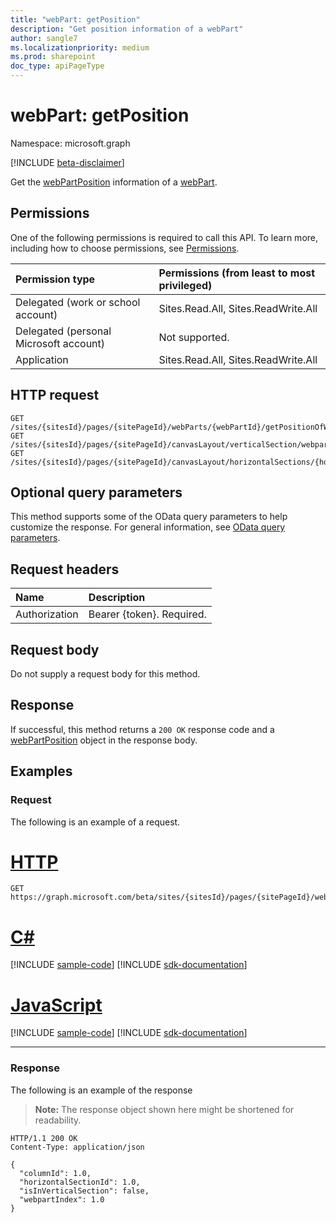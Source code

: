 ```yaml
---
title: "webPart: getPosition"
description: "Get position information of a webPart"
author: sangle7
ms.localizationpriority: medium
ms.prod: sharepoint
doc_type: apiPageType
---
```


# webPart: getPosition

Namespace: microsoft.graph

[!INCLUDE [beta-disclaimer](../../includes/beta-disclaimer.md)]

Get the [webPartPosition](../resources/webpartposition.md) information of a [webPart](../resources/webpart.md).

## Permissions

One of the following permissions is required to call this API. To learn more, including how to choose permissions, see [Permissions](/graph/permissions-reference).

| Permission type                        | Permissions (from least to most privileged) |
| :------------------------------------- | :------------------------------------------ |
| Delegated (work or school account)     | Sites.Read.All, Sites.ReadWrite.All         |
| Delegated (personal Microsoft account) | Not supported.                              |
| Application                            | Sites.Read.All, Sites.ReadWrite.All         |

## HTTP request

<!-- {
  "blockType": "ignored"
}
-->

```http
GET /sites/{sitesId}/pages/{sitePageId}/webParts/{webPartId}/getPositionOfWebPart
GET /sites/{sitesId}/pages/{sitePageId}/canvasLayout/verticalSection/webparts/{webPartIndex}/getPositionOfWebPart
GET /sites/{sitesId}/pages/{sitePageId}/canvasLayout/horizontalSections/{horizontalSectionId}/columns/{horizontalSectionColumnId}/webparts/{webPartIndex}/getPositionOfWebPart
```

## Optional query parameters

This method supports some of the OData query parameters to help customize the response. For general information, see [OData query parameters](/graph/query-parameters).

## Request headers

| Name          | Description               |
| :------------ | :------------------------ |
| Authorization | Bearer {token}. Required. |

## Request body

Do not supply a request body for this method.

## Response

If successful, this method returns a `200 OK` response code and a [webPartPosition](../resources/webpartposition.md) object in the response body.

## Examples

### Request

The following is an example of a request.


# [HTTP](#tab/http)
<!-- {
  "blockType": "request",
  "name": "getposition_webpart"
}
-->

```msgraph-interactive
GET https://graph.microsoft.com/beta/sites/{sitesId}/pages/{sitePageId}/webParts/{webPartId}/getPositionOfWebPart
```

# [C#](#tab/csharp)
[!INCLUDE [sample-code](../includes/snippets/csharp/getposition-webpart-csharp-snippets.md)]
[!INCLUDE [sdk-documentation](../includes/snippets/snippets-sdk-documentation-link.md)]

# [JavaScript](#tab/javascript)
[!INCLUDE [sample-code](../includes/snippets/javascript/getposition-webpart-javascript-snippets.md)]
[!INCLUDE [sdk-documentation](../includes/snippets/snippets-sdk-documentation-link.md)]

---

### Response

The following is an example of the response

> **Note:** The response object shown here might be shortened for readability.

<!-- {
  "blockType": "response",
  "truncated": true,
  "@odata.type": "microsoft.graph.webPartPosition"
}
-->

```http
HTTP/1.1 200 OK
Content-Type: application/json

{
  "columnId": 1.0,
  "horizontalSectionId": 1.0,
  "isInVerticalSection": false,
  "webpartIndex": 1.0
}
```
